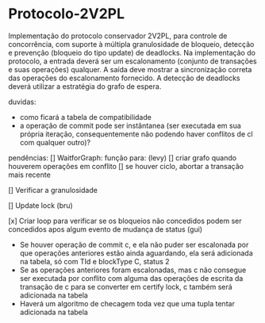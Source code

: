 # Protocolo-2V2PL
Implementação do protocolo conservador 2V2PL, para controle de concorrência, com suporte à múltipla granulosidade de bloqueio, detecção e prevenção (bloqueio do tipo update) de deadlocks. Na implementação do protocolo, a entrada deverá ser um escalonamento (conjunto de transações e suas operações) qualquer. A saída deve mostrar a sincronização correta das operações do escalonamento fornecido. A detecção de deadlocks deverá utilizar a estratégia do grafo de espera.

duvidas:
- como ficará a tabela de compatibilidade
- a operação de commit pode ser instântanea (ser executada em sua própria iteração, 
consequentemente não podendo haver conflitos de cl com qualquer outro)?

pendências:
[] WaitforGraph: função para: (levy)
    [] criar grafo quando houverem operações em conflito
    [] se houver ciclo, abortar a transação mais recente

[] Verificar a granulosidade

[] Update lock (bru)

[x] Criar loop para verificar se os bloqueios não concedidos podem ser concedidos apos algum evento de mudança de status (gui)


- Se houver operação de commit c, e ela não puder ser escalonada por que operações anteriores estão ainda aguardando, ela será adicionada na tabela, só 
com TId e  blockType C, status 2
- Se as operações anteriores foram escalonadas, mas c não consegue ser executada
por conflito com alguma das operações de escrita da transação de c para se converter
em certify lock, c também será adicionada na tabela
- Haverá um algoritmo de checagem toda vez que uma tupla tentar adicionada na 
tabela
